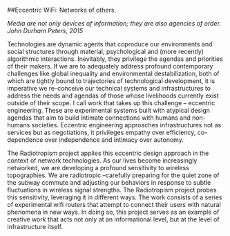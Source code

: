 ##Eccentric WiFi: Networks of others.

_Media are not only devices of information; they are also agencies of order._  
_John Durham Peters, 2015_

 
Technologies are dynamic agents that coproduce our environments and social structures through material, psychological and (more recently) algorithmic interactions. Inevitably, they privilege the agendas and priorities of their makers. If we are to adequately address profound contemporary challenges like global inequality and environmental destabilization, both of which are tightly bound to trajectories of technological development, it is imperative we re-conceive our technical systems and infrastructures to address the needs and agendas of those whose livelihoods currently exist outside of their scope. I call work that takes up this challenge – eccentric engineering. These are experimental systems built with atypical design agendas that aim to build intimate connections with humans and non-humans societies. Eccentric engineering approaches infrastructures not as services but as negotiations, it privileges empathy over efficiency, co-dependence over independence and intimacy over autonomy. 

The Radiotropism project applies this eccentric design approach in the context of network technologies. As our lives become increasingly networked, we are developing a profound sensitivity to wireless topographies. We are radiotropic –carefully preparing for the quiet zone of the subway commute and adjusting our behaviors in response to subtle fluctuations in wireless signal strengths. The Radiotropism project probes this sensitivity, leveraging it in different ways. The work consists of a series of experimental wifi routers that attempt to connect their users with natural phenomena in new ways. In doing so, this project serves as an example of creative work that acts not only at an informational level, but at the level of infrastructure itself. 
